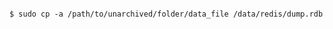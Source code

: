 <!-- layout:code post: database-backups_note -->

```

$ sudo cp -a /path/to/unarchived/folder/data_file /data/redis/dump.rdb

```
